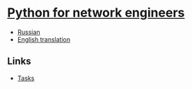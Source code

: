 # [Python for network engineers](https://pyneng.readthedocs.io/en/latest/)

* [Russian](https://pyneng.readthedocs.io/ru/latest/)
* [English translation](https://pyneng.readthedocs.io/en/latest/)

## Links

* [Tasks](https://github.com/natenka/pyneng-examples-exercises-en)
